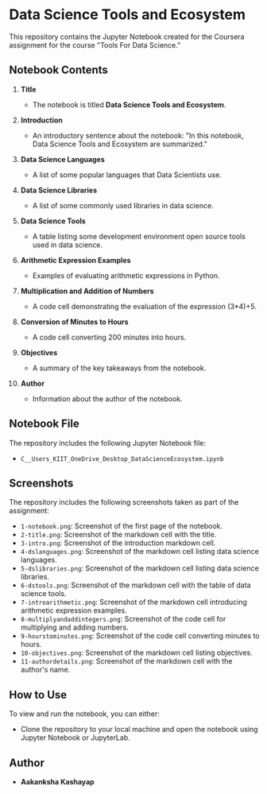 # Data Science Tools and Ecosystem

This repository contains the Jupyter Notebook created for the Coursera assignment for the course "Tools For Data Science."


## Notebook Contents

1. **Title**
    - The notebook is titled **Data Science Tools and Ecosystem**.

2. **Introduction**
    - An introductory sentence about the notebook: "In this notebook, Data Science Tools and Ecosystem are summarized."

3. **Data Science Languages**
    - A list of some popular languages that Data Scientists use.

4. **Data Science Libraries**
    - A list of some commonly used libraries in data science.

5. **Data Science Tools**
    - A table listing some development environment open source tools used in data science.

6. **Arithmetic Expression Examples**
    - Examples of evaluating arithmetic expressions in Python.

7. **Multiplication and Addition of Numbers**
    - A code cell demonstrating the evaluation of the expression (3*4)+5.

8. **Conversion of Minutes to Hours**
    - A code cell converting 200 minutes into hours.

9. **Objectives**
    - A summary of the key takeaways from the notebook.

10. **Author**
    - Information about the author of the notebook.

## Notebook File

The repository includes the following Jupyter Notebook file:
- `C__Users_KIIT_OneDrive_Desktop_DataScienceEcosystem.ipynb`

## Screenshots

The repository includes the following screenshots taken as part of the assignment:

- `1-notebook.png`: Screenshot of the first page of the notebook.
- `2-title.png`: Screenshot of the markdown cell with the title.
- `3-intro.png`: Screenshot of the introduction markdown cell.
- `4-dslanguages.png`: Screenshot of the markdown cell listing data science languages.
- `5-dslibraries.png`: Screenshot of the markdown cell listing data science libraries.
- `6-dstools.png`: Screenshot of the markdown cell with the table of data science tools.
- `7-introarithmetic.png`: Screenshot of the markdown cell introducing arithmetic expression examples.
- `8-multiplyandaddintegers.png`: Screenshot of the code cell for multiplying and adding numbers.
- `9-hourstominutes.png`: Screenshot of the code cell converting minutes to hours.
- `10-objectives.png`: Screenshot of the markdown cell listing objectives.
- `11-authordetails.png`: Screenshot of the markdown cell with the author's name.

## How to Use

To view and run the notebook, you can either:

- Clone the repository to your local machine and open the notebook using Jupyter Notebook or JupyterLab.

## Author

- **Aakanksha Kashayap**





